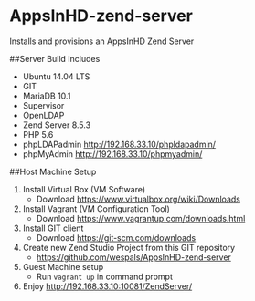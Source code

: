 # AppsInHD-zend-server
Installs and provisions an AppsInHD Zend Server

##Server Build Includes
* Ubuntu 14.04 LTS
* GIT
* MariaDB 10.1
* Supervisor
* OpenLDAP
* Zend Server 8.5.3
* PHP 5.6
* phpLDAPadmin http://192.168.33.10/phpldapadmin/
* phpMyAdmin http://192.168.33.10/phpmyadmin/

##Host Machine Setup
1. Install Virtual Box (VM Software)
    * Download https://www.virtualbox.org/wiki/Downloads
2. Install Vagrant (VM Configuration Tool)
    * Download https://www.vagrantup.com/downloads.html
3. Install GIT client
    * Download https://git-scm.com/downloads
4. Create new Zend Studio Project from this GIT repository
	* https://github.com/wespals/AppsInHD-zend-server
5. Guest Machine setup
    * Run `vagrant up` in command prompt
6. Enjoy http://192.168.33.10:10081/ZendServer/
